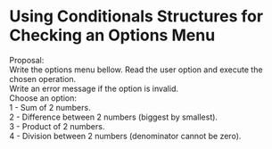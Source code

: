# Using Conditionals Structures for Checking an Options Menu          
                 
Proposal:                                                     
Write the options menu bellow. Read the user option and execute the chosen operation.                                   
Write an error message if the option is invalid.                     
Choose an option:                                          
1 - Sum of 2 numbers.                                            
2 - Difference between 2 numbers (biggest by smallest).                            
3 - Product of 2 numbers.                                            
4 - Division between 2 numbers (denominator cannot be zero).             
